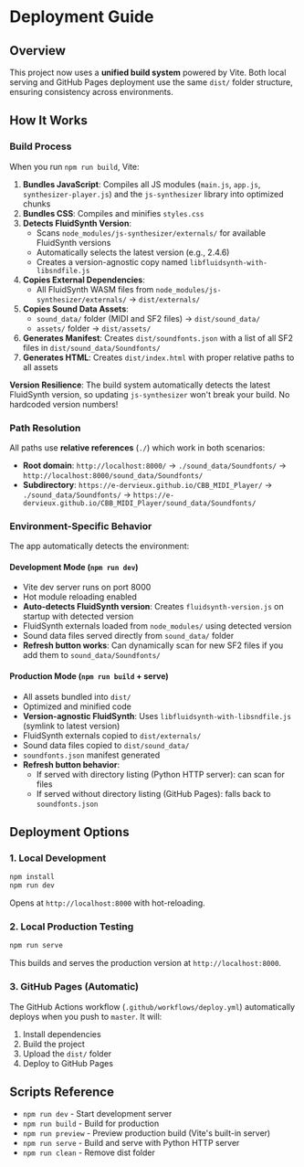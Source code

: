 # Deployment Guide

## Overview

This project now uses a **unified build system** powered by Vite. Both local serving and GitHub Pages deployment use the same `dist/` folder structure, ensuring consistency across environments.

## How It Works

### Build Process

When you run `npm run build`, Vite:

1. **Bundles JavaScript**: Compiles all JS modules (`main.js`, `app.js`, `synthesizer-player.js`) and the `js-synthesizer` library into optimized chunks
2. **Bundles CSS**: Compiles and minifies `styles.css`
3. **Detects FluidSynth Version**: 
   - Scans `node_modules/js-synthesizer/externals/` for available FluidSynth versions
   - Automatically selects the latest version (e.g., 2.4.6)
   - Creates a version-agnostic copy named `libfluidsynth-with-libsndfile.js`
4. **Copies External Dependencies**: 
   - All FluidSynth WASM files from `node_modules/js-synthesizer/externals/` → `dist/externals/`
5. **Copies Sound Data Assets**:
   - `sound_data/` folder (MIDI and SF2 files) → `dist/sound_data/`
   - `assets/` folder → `dist/assets/`
6. **Generates Manifest**: Creates `dist/soundfonts.json` with a list of all SF2 files in `dist/sound_data/Soundfonts/`
7. **Generates HTML**: Creates `dist/index.html` with proper relative paths to all assets

**Version Resilience**: The build system automatically detects the latest FluidSynth version, so updating `js-synthesizer` won't break your build. No hardcoded version numbers!

### Path Resolution

All paths use **relative references** (`./`) which work in both scenarios:
- **Root domain**: `http://localhost:8000/` → `./sound_data/Soundfonts/` → `http://localhost:8000/sound_data/Soundfonts/`
- **Subdirectory**: `https://e-dervieux.github.io/CBB_MIDI_Player/` → `./sound_data/Soundfonts/` → `https://e-dervieux.github.io/CBB_MIDI_Player/sound_data/Soundfonts/`

### Environment-Specific Behavior

The app automatically detects the environment:

#### Development Mode (`npm run dev`)
- Vite dev server runs on port 8000
- Hot module reloading enabled
- **Auto-detects FluidSynth version**: Creates `fluidsynth-version.js` on startup with detected version
- FluidSynth externals loaded from `node_modules/` using detected version
- Sound data files served directly from `sound_data/` folder
- **Refresh button works**: Can dynamically scan for new SF2 files if you add them to `sound_data/Soundfonts/`

#### Production Mode (`npm run build` + serve)
- All assets bundled into `dist/`
- Optimized and minified code
- **Version-agnostic FluidSynth**: Uses `libfluidsynth-with-libsndfile.js` (symlink to latest version)
- FluidSynth externals copied to `dist/externals/`
- Sound data files copied to `dist/sound_data/`
- `soundfonts.json` manifest generated
- **Refresh button behavior**: 
  - If served with directory listing (Python HTTP server): can scan for files
  - If served without directory listing (GitHub Pages): falls back to `soundfonts.json`

## Deployment Options

### 1. Local Development

```bash
npm install
npm run dev
```

Opens at `http://localhost:8000` with hot-reloading.

### 2. Local Production Testing

```bash
npm run serve
```

This builds and serves the production version at `http://localhost:8000`.

### 3. GitHub Pages (Automatic)

The GitHub Actions workflow (`.github/workflows/deploy.yml`) automatically deploys when you push to `master`. It will:

1. Install dependencies
2. Build the project
3. Upload the `dist/` folder
4. Deploy to GitHub Pages

## Scripts Reference

- `npm run dev` - Start development server
- `npm run build` - Build for production
- `npm run preview` - Preview production build (Vite's built-in server)
- `npm run serve` - Build and serve with Python HTTP server
- `npm run clean` - Remove dist folder

